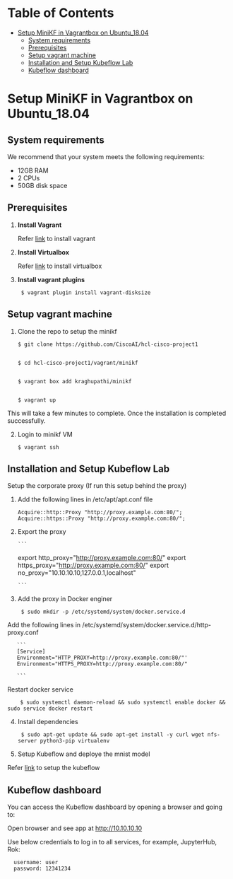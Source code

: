 # Table of Contents
- [Setup MiniKF in Vagrantbox on Ubuntu_18.04](#setup-minikf-in-vagrantbox-on-ubuntu_18.04)
    - [System requirements](#system-requirements)
    - [Prerequisites](#prerequisites)
    - [Setup vagrant machine](#setup-vagrant-machine)
    - [Installation and Setup Kubeflow Lab](#installation-and-setup-kubeflow-ab)
    - [Kubeflow dashboard](#kubeflow-dashboard)

# Setup MiniKF in Vagrantbox on Ubuntu_18.04
## System requirements
We recommend that your system meets the following requirements:

* 12GB RAM
* 2 CPUs
* 50GB disk space

## Prerequisites


1. **Install Vagrant**

   Refer [link](https://www.vagrantup.com/downloads.html) to install vagrant

2. **Install Virtualbox**

    Refer [link](https://www.virtualbox.org/wiki/Downloads) to install virtualbox

3. **Install vagrant plugins**

        
        $ vagrant plugin install vagrant-disksize


## Setup vagrant machine

1.  Clone the repo to setup the minikf

        
        $ git clone https://github.com/CiscoAI/hcl-cisco-project1

      
        $ cd hcl-cisco-project1/vagrant/minikf

        
        $ vagrant box add kraghupathi/minikf

        
        $ vagrant up

This will take a few minutes to complete. Once the installation is completed successfully.

2.  Login to minikf VM

        
        $ vagrant ssh

## Installation and Setup Kubeflow Lab

Setup the corporate proxy (If run this setup behind the proxy)

1.  Add the following lines in /etc/apt/apt.conf file

       ```
       Acquire::http::Proxy "http://proxy.example.com:80/";
       Acquire::https::Proxy "http://proxy.example.com:80/";

       ```

2. Export the proxy

       ```
      export http_proxy="http://proxy.example.com:80/"
      export https_proxy="http://proxy.example.com:80/"
      export no_proxy="10.10.10.10,127.0.0.1,localhost"

       ```

3. Add the proxy in Docker enginer


        
        $ sudo mkdir -p /etc/systemd/system/docker.service.d

Add the following lines in /etc/systemd/system/docker.service.d/http-proxy.conf

       ```
       [Service]
       Environment="HTTP_PROXY=http://proxy.example.com:80/"'
       Environment="HTTPS_PROXY=http://proxy.example.com:80/"

       ```

Restart docker service

        
        $ sudo systemctl daemon-reload && sudo systemctl enable docker && sudo service docker restart

4. Install dependencies 
     
        
        $ sudo apt-get update && sudo apt-get install -y curl wget nfs-server python3-pip virtualenv

5. Setup Kubeflow and deploye the mnist model


Refer [link](https://github.com/CiscoAI/KFLab/blob/master/tf-mnist/README.md) to setup the kubeflow


## Kubeflow dashboard

You can access the Kubeflow dashboard by opening a browser and going to:

Open browser and see app at http://10.10.10.10

Use below credentials to log in to all services, for example, JupyterHub, Rok:

 ```
   username: user
   password: 12341234
 ```
    

